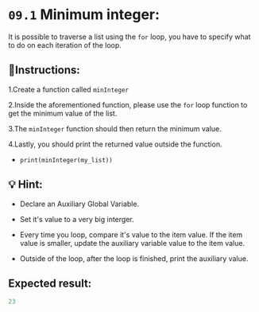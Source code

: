 # `09.1` Minimum integer:

It is possible to traverse a list using the `for` loop, you have to specify what to do on each iteration of the loop.


## 📝Instructions:

1.Create a function called `minInteger`

2.Inside the aforementioned function, please use the `for` loop function to get the minimum value of the list.

3.The `minInteger` function should then return the minimum value.

4.Lastly, you should print the returned value outside the function.
  + `print(minInteger(my_list))`

## 💡 Hint:

* Declare an Auxiliary Global Variable.

* Set it's value to a very big interger.

* Every time you loop, compare it's value to the item value. If the item value is smaller, update the auxiliary variable value to the item value.

* Outside of the loop, after the loop is finished, print the auxiliary value.

## Expected result:

```py
23
```
